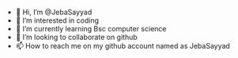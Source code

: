 - 👋 Hi, I’m @JebaSayyad
- 👀 I’m interested in coding
- 🌱 I’m currently learning Bsc computer science 
- 💞️ I’m looking to collaborate on github
- 📫 How to reach me on my github account named as JebaSayyad

<!---
JebaSayyad/JebaSayyad is a ✨ special ✨ repository because its `README.md` (this file) appears on your GitHub profile.
You can click the Preview link to take a look at your changes.
--->
